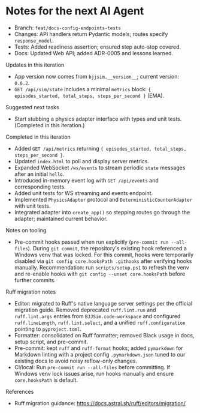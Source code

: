 # Notes for the next AI Agent

- Branch: `feat/docs-config-endpoints-tests`
- Changes: API handlers return Pydantic models; routes specify `response_model`.
- Tests: Added readiness assertion; ensured step auto-stop covered.
- Docs: Updated Web API; added ADR-0005 and lessons learned.

Updates in this iteration

- App version now comes from `bjjsim.__version__`; current version: `0.0.2`.
- `GET /api/sim/state` includes a minimal `metrics` block: `{ episodes_started, total_steps, steps_per_second }` (EMA).

Suggested next tasks

- Start stubbing a physics adapter interface with types and unit tests. (Completed in this iteration.)

Completed in this iteration

- Added `GET /api/metrics` returning `{ episodes_started, total_steps, steps_per_second }`.
- Updated `index.html` to poll and display server metrics.
- Expanded WebSocket `/ws/events` to stream periodic `state` messages after an initial `hello`.
- Introduced in-memory event log with `GET /api/events` and corresponding tests.
- Added unit tests for WS streaming and events endpoint.
- Implemented `PhysicsAdapter` protocol and `DeterministicCounterAdapter` with unit tests.
- Integrated adapter into `create_app()` so stepping routes go through the adapter; maintained current behavior.

Notes on tooling

- Pre-commit hooks passed when run explicitly (`pre-commit run --all-files`). During `git commit`, the
  repository's existing hook referenced a Windows venv that was locked. For this commit, hooks were
  temporarily disabled via `git config core.hooksPath .githooks` after verifying hooks manually.
  Recommendation: run `scripts/setup.ps1` to refresh the venv and re-enable hooks with
  `git config --unset core.hooksPath` before further commits.

Ruff migration notes

- Editor: migrated to Ruff's native language server settings per the official migration guide. Removed
  deprecated `ruff.lint.run` and `ruff.lint.args` entries from `BJJSim.code-workspace` and configured
  `ruff.lineLength`, `ruff.lint.select`, and a unified `ruff.configuration` pointing to `pyproject.toml`.
- Formatter: consolidated on Ruff formatter; removed Black usage in docs, setup script, and pre-commit.
- Pre-commit: kept `ruff` and `ruff-format` hooks; added `pymarkdown` for Markdown linting with a project
  config `.pymarkdown.json` tuned to our existing docs to avoid noisy reflow-only changes.
- CI/local: Run `pre-commit run --all-files` before committing. If Windows venv lock issues arise, run
  hooks manually and ensure `core.hooksPath` is default.

References

- Ruff migration guidance: https://docs.astral.sh/ruff/editors/migration/